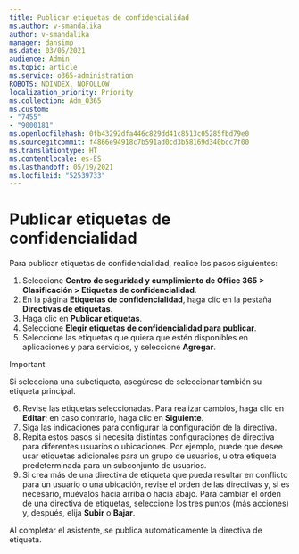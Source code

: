 ```yaml
---
title: Publicar etiquetas de confidencialidad
ms.author: v-smandalika
author: v-smandalika
manager: dansimp
ms.date: 03/05/2021
audience: Admin
ms.topic: article
ms.service: o365-administration
ROBOTS: NOINDEX, NOFOLLOW
localization_priority: Priority
ms.collection: Adm_O365
ms.custom:
- "7455"
- "9000181"
ms.openlocfilehash: 0fb43292dfa446c829dd41c8513c05285fbd79e0
ms.sourcegitcommit: f4866e94918c7b591ad0cd3b58169d340bcc7f00
ms.translationtype: HT
ms.contentlocale: es-ES
ms.lasthandoff: 05/19/2021
ms.locfileid: "52539733"
---
```

# <a name="publish-sensitivity-labels"></a>Publicar etiquetas de confidencialidad

Para publicar etiquetas de confidencialidad, realice los pasos siguientes:

1. Seleccione **Centro de seguridad y cumplimiento de Office 365 > Clasificación > Etiquetas de confidencialidad**.
2. En la página **Etiquetas de confidencialidad**, haga clic en la pestaña **Directivas de etiquetas**.
3. Haga clic en **Publicar etiquetas**.
4. Seleccione **Elegir etiquetas de confidencialidad para publicar**. 
5. Seleccione las etiquetas que quiera que estén disponibles en aplicaciones y para servicios, y seleccione **Agregar**.
> [!IMPORTANT]
> Si selecciona una subetiqueta, asegúrese de seleccionar también su etiqueta principal.
6. Revise las etiquetas seleccionadas. Para realizar cambios, haga clic en **Editar**; en caso contrario, haga clic en **Siguiente**.
7. Siga las indicaciones para configurar la configuración de la directiva.
8. Repita estos pasos si necesita distintas configuraciones de directiva para diferentes usuarios o ubicaciones. Por ejemplo, puede que desee usar etiquetas adicionales para un grupo de usuarios, u otra etiqueta predeterminada para un subconjunto de usuarios.
9. Si crea más de una directiva de etiqueta que pueda resultar en conflicto para un usuario o una ubicación, revise el orden de las directivas y, si es necesario, muévalos hacia arriba o hacia abajo. Para cambiar el orden de una directiva de etiquetas, seleccione los tres puntos (más acciones) y, después, elija **Subir** o **Bajar**.

Al completar el asistente, se publica automáticamente la directiva de etiqueta.

